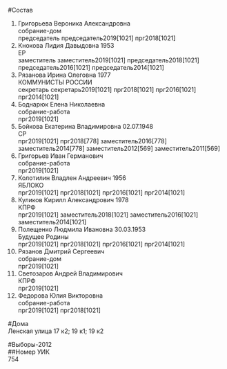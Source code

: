 #Состав  
1. Григорьева Вероника Александровна  
    собрание-дом  
    председатель председатель2019[1021] прг2018[1021]  
2. Кнокова Лидия Давыдовна 1953  
    ЕР  
    заместитель заместитель2019[1021] председатель2018[1021] председатель2016[1021] председатель2014[1021]  
3. Рязанова Ирина Олеговна 1977  
    КОММУНИСТЫ РОССИИ  
    секретарь секретарь2019[1021] прг2018[1021] прг2016[1021] прг2014[1021]  
4. Боднарюк Елена Николаевна  
    собрание-работа  
    прг2019[1021]  
5. Бойкова Екатерина Владимировна 02.07.1948  
    СР  
    прг2019[1021] прг2018[778] заместитель2016[778] заместитель2014[778] заместитель2012[569] заместитель2011[569]  
6. Григорьев Иван Германович  
    собрание-работа  
    прг2019[1021]  
7. Колотилин Владлен Андреевич 1956  
    ЯБЛОКО  
    прг2019[1021] прг2018[1021] прг2016[1021] прг2014[1021]  
8. Куликов Кирилл Александрович 1978  
    КПРФ  
    прг2019[1021] заместитель2018[1021] заместитель2016[1021] заместитель2014[1021]  
9. Полещенко Людмила Ивановна 30.03.1953  
    Будущее Родины  
    прг2019[1021] прг2018[1021] прг2016[1021] прг2014[1021]  
10. Рязанов Дмитрий Сергеевич  
    собрание-дом  
    прг2019[1021]  
11. Светозаров Андрей Владимирович  
    КПРФ  
    прг2019[1021]  
12. Федорова Юлия Викторовна  
    собрание-работа  
    прг2019[1021] прг2018[1021]  
  
#Дома  
Ленская улица 17 к2; 19 к1; 19 к2  
  
#Выборы-2012  
##Номер УИК  
754  
